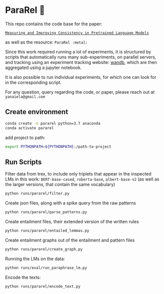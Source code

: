# ParaRel :metal:

This repo contains the code base for the paper:

[`Measuring and Improving Consistency in Pretrained Language Models`](https://arxiv.org/abs/2102.01017)

as well as the resource: `ParaRel :metal:`


Since this work required running a lot of experiments, it is structured by scripts that automatically 
runs many sub-experiments, on parallel servers, and tracking using an experiment tracking website: [wandb](https://wandb.ai/site),
which are then aggregated using a jupyter notebook.

It is also possible to run individual experiments, for which one can look for in the corresponding script.

For any question, query regarding the code, or paper, please reach out at `yanaiela@gmail.com`


## Create environment
```sh
conda create -n pararel python=3.7 anaconda
conda activate pararel
```
add project to path:
```sh
export PYTHONPATH=${PYTHONPATH}:/path-to-project
```


## Run Scripts

Filter data from trex, to include only triplets that appear in the inspected LMs in this work:
`BERT-base-cased`, `roberta-base`, `albert-base-v2` (as well as the larger versions, that contain the same vocabulary)
```sh
python runs/pararel/filter.py
```

Create json files, along with a spike query from the raw patterns
```sh
python runs/pararel/parse_patterns.py
```

Create entailment files, their extended version of the written rules
```sh
python runs/pararel/entailed_lemmas.py
```

Create entailment graphs out of the entailment and pattern files
```sh
python runs/pararel/create_graph.py
```

Running the LMs on the data:
```sh
python runs/eval/run_paraphrase_lm.py
```


Encode the texts:
```sh
python runs/pararel/encode_text.py
```
